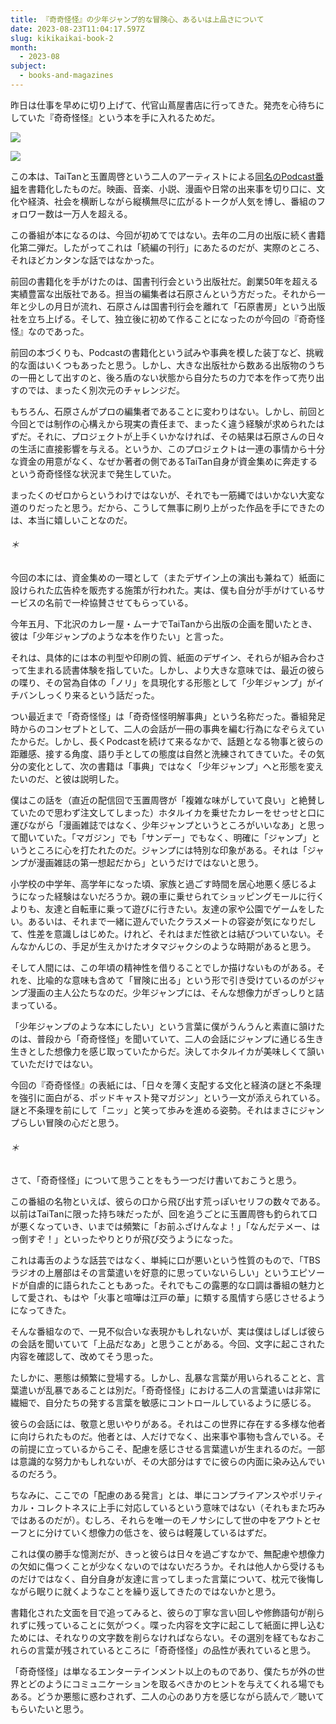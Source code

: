 ```yaml
---
title: 『奇奇怪怪』の少年ジャンプ的な冒険心、あるいは上品さについて
date: 2023-08-23T11:04:17.597Z
slug: kikikaikai-book-2
month:
  - 2023-08
subject:
  - books-and-magazines
---
```

昨日は仕事を早めに切り上げて、代官山蔦屋書店に行ってきた。発売を心待ちにしていた『奇奇怪怪』という本を手に入れるためだ。

![](/images/diary/kikikaikai-magazine-2nd/photo-aug-17-portrait.jpg)

![](/images/diary/kikikaikai-magazine-2nd/aug-17-portrait.jpg)

この本は、TaiTanと玉置周啓という二人のアーティストによる[同名のPodcast番組](https://open.spotify.com/show/0DEV2gUjx4tgwBLpJFlX7j)を書籍化したものだ。映画、音楽、小説、漫画や日常の出来事を切り口に、文化や経済、社会を横断しながら縦横無尽に広がるトークが人気を博し、番組のフォロワー数は一万人を超える。

この番組が本になるのは、今回が初めてではない。去年の二月の出版に続く書籍化第二弾だ。したがってこれは「続編の刊行」にあたるのだが、実際のところ、それほどカンタンな話ではなかった。

前回の書籍化を手がけたのは、国書刊行会という出版社だ。創業50年を超える実績豊富な出版社である。担当の編集者は石原さんという方だった。それから一年と少しの月日が流れ、石原さんは国書刊行会を離れて「石原書房」という出版社を立ち上げる。そして、独立後に初めて作ることになったのが今回の『奇奇怪怪』なのであった。

前回の本づくりも、Podcastの書籍化という試みや事典を模した装丁など、挑戦的な面はいくつもあったと思う。しかし、大きな出版社から数ある出版物のうちの一冊として出すのと、後ろ盾のない状態から自分たちの力で本を作って売り出すのでは、まったく別次元のチャレンジだ。

もちろん、石原さんがプロの編集者であることに変わりはない。しかし、前回と今回とでは制作の心構えから現実の責任まで、まったく違う経験が求められたはずだ。それに、プロジェクトが上手くいかなければ、その結果は石原さんの日々の生活に直接影響を与える。というか、このプロジェクトは一連の事情から十分な資金の用意がなく、なぜか著者の側であるTaiTan自身が資金集めに奔走するという奇奇怪怪な状況まで発生していた。

まったくのゼロからというわけではないが、それでも一筋縄ではいかない大変な道のりだったと思う。だから、こうして無事に刷り上がった作品を手にできたのは、本当に嬉しいことなのだ。

###### ＊

今回の本には、資金集めの一環として（またデザイン上の演出も兼ねて）紙面に設けられた広告枠を販売する施策が行われた。実は、僕も自分が手がけているサービスの名前で一枠協賛させてもらっている。

今年五月、下北沢のカレー屋・ムーナでTaiTanから出版の企画を聞いたとき、彼は「少年ジャンプのような本を作りたい」と言った。

それは、具体的には本の判型や印刷の質、紙面のデザイン、それらが組み合わさって生まれる読書体験を指していた。しかし、より大きな意味では、最近の彼らの喋り、その営為自体の「ノリ」を具現化する形態として「少年ジャンプ」がイチバンしっくり来るという話だった。

つい最近まで「奇奇怪怪」は「奇奇怪怪明解事典」という名称だった。番組発足時からのコンセプトとして、二人の会話が一冊の事典を編む行為になぞらえていたからだ。しかし、長くPodcastを続けて来るなかで、話題となる物事と彼らの距離感、接する角度、語り手としての態度は自然と洗練されてきていた。その気分の変化として、次の書籍は「事典」ではなく「少年ジャンプ」へと形態を変えたいのだ、と彼は説明した。

僕はこの話を（直近の配信回で玉置周啓が「複雑な味がしていて良い」と絶賛していたので思わず注文してしまった）ホタルイカを乗せたカレーをせっせと口に運びながら「漫画雑誌ではなく、少年ジャンプというところがいいなあ」と思って聞いていた。「マガジン」でも「サンデー」でもなく、明確に「ジャンプ」というところに心を打たれたのだ。ジャンプには特別な印象がある。それは「ジャンプが漫画雑誌の第一想起だから」というだけではないと思う。

小学校の中学年、高学年になった頃、家族と過ごす時間を居心地悪く感じるようになった経験はないだろうか。親の車に乗せられてショッピングモールに行くよりも、友達と自転車に乗って遊びに行きたい。友達の家や公園でゲームをしたい。あるいは、それまで一緒に遊んでいたクラスメートの容姿が気になりだして、性差を意識しはじめた。けれど、それはまだ性欲とは結びついていない。そんなかんじの、手足が生えかけたオタマジャクシのような時期があると思う。

そして人間には、この年頃の精神性を借りることでしか描けないものがある。それを、比喩的な意味も含めて「冒険に出る」という形で引き受けているのがジャンプ漫画の主人公たちなのだ。少年ジャンプには、そんな想像力がぎっしりと詰まっている。

「少年ジャンプのような本にしたい」という言葉に僕がうんうんと素直に頷けたのは、普段から「奇奇怪怪」を聞いていて、二人の会話にジャンプに通じる生き生きとした想像力を感じ取っていたからだ。決してホタルイカが美味しくて頷いていただけではない。

今回の『奇奇怪怪』の表紙には、「日々を薄く支配する文化と経済の謎と不条理を強引に面白がる、ポッドキャスト発マガジン」という一文が添えられている。謎と不条理を前にして「ニッ」と笑って歩みを進める姿勢。それはまさにジャンプらしい冒険の心だと思う。

###### ＊

さて、「奇奇怪怪」について思うことをもう一つだけ書いておこうと思う。

この番組の名物といえば、彼らの口から飛び出す荒っぽいセリフの数々である。以前はTaiTanに限った持ち味だったが、回を追うごとに玉置周啓も釣られて口が悪くなっていき、いまでは頻繁に「お前ふざけんなよ！」「なんだテメー、はっ倒すぞ！」といったやりとりが飛び交うようになった。

これは毒舌のような話芸ではなく、単純に口が悪いという性質のもので、「TBSラジオの上層部はその言葉遣いを好意的に思っていないらしい」というエピソードが自虐的に語られたこともあった。それでもこの露悪的な口調は番組の魅力として愛され、もはや「火事と喧嘩は江戸の華」に類する風情すら感じさせるようになってきた。

そんな番組なので、一見不似合いな表現かもしれないが、実は僕はしばしば彼らの会話を聞いていて「上品だなあ」と思うことがある。今回、文字に起こされた内容を確認して、改めてそう思った。

たしかに、悪態は頻繁に登場する。しかし、乱暴な言葉が用いられることと、言葉遣いが乱暴であることは別だ。「奇奇怪怪」における二人の言葉遣いは非常に繊細で、自分たちの発する言葉を敏感にコントロールしているように感じる。

彼らの会話には、敬意と思いやりがある。それはこの世界に存在する多様な他者に向けられたものだ。他者とは、人だけでなく、出来事や事物も含んでいる。その前提に立っているからこそ、配慮を感じさせる言葉遣いが生まれるのだ。一部は意識的な努力かもしれないが、その大部分はすでに彼らの内面に染み込んでいるのだろう。

ちなみに、ここでの「配慮のある発言」とは、単にコンプライアンスやポリティカル・コレクトネスに上手に対応しているという意味ではない（それもまた巧みではあるのだが）。むしろ、それらを唯一のモノサシにして世の中をアウトとセーフとに分けていく想像力の低さを、彼らは軽蔑しているはずだ。

これは僕の勝手な憶測だが、きっと彼らは日々を過ごすなかで、無配慮や想像力の欠如に傷つくことが少なくないのではないだろうか。それは他人から受けるものだけではなく、自分自身が友達に言ってしまった言葉について、枕元で後悔しながら眠りに就くようなことを繰り返してきたのではないかと思う。

書籍化された文面を目で追ってみると、彼らの丁寧な言い回しや修飾語句が削られずに残っていることに気がつく。喋った内容を文字に起こして紙面に押し込むためには、それなりの文字数を削らなければならない。その選別を経てもなおこれらの言葉が残されているところに「奇奇怪怪」の品性が表れていると思う。

「奇奇怪怪」は単なるエンターテインメント以上のものであり、僕たちが外の世界とどのようにコミュニケーションを取るべきかのヒントを与えてくれる場でもある。どうか悪態に惑わされず、二人の心のあり方を感じながら読んで／聴いてもらいたいと思う。